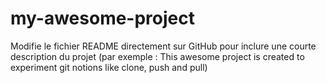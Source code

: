 # my-awesome-project

Modifie le fichier README directement sur GitHub pour inclure une courte description du projet (par exemple : This awesome project is created to experiment git notions like clone, push and pull)
